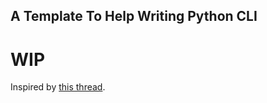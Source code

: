 A Template To Help Writing Python CLI
--------------------------------------


# WIP #


Inspired by [this thread](http://nixers.net/showthread.php?tid=542).
